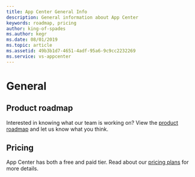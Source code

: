 ```yaml
---
title: App Center General Info
description: General information about App Center
keywords: roadmap, pricing
author: king-of-spades
ms.author: kegr
ms.date: 08/01/2019
ms.topic: article
ms.assetid: 49b3b1d7-4651-4adf-95a6-9c9cc2232269
ms.service: vs-appcenter
---
```


# General

## Product roadmap

Interested in knowing what our team is working on? View the [product roadmap](roadmap.md) and let us know what you think.

## Pricing

App Center has both a free and paid tier. Read about our [pricing plans](pricing.md) for more details.
